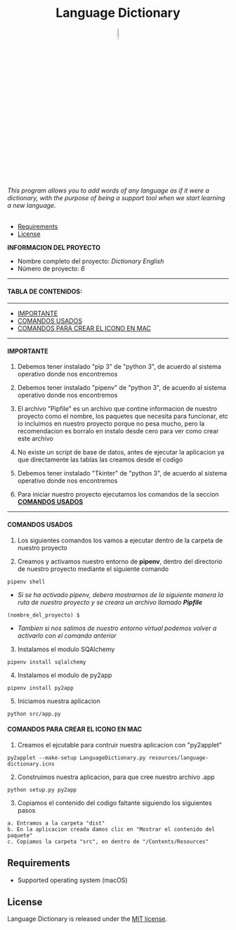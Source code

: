 

<h1 align="center">Language Dictionary</h1>

<p align="center">
  <img src="https://github.com/tarantulaman/LanguageDictionary/blob/master/resources/language-dictionary.png" width="8%" />
</p>


<br/>
<br/>
    <i>This program allows you to add words of any language as if it were a dictionary, with the purpose of being a support tool when we start learning a new language.</i>
<br/>
<br/>


- [Requirements](#requirements)
- [License](#license)


**INFORMACION DEL PROYECTO**

* Nombre completo del proyecto: *Dictionary English*
* Número de proyecto: *6*

---

#### TABLA DE CONTENIDOS:
---

- [IMPORTANTE](#IMPORTANTE)
- [COMANDOS USADOS](#COMANDOS-USADOS)
- [COMANDOS PARA CREAR EL ICONO EN MAC](#COMANDOS-PARA-CREAR-EL-ICONO-EN-MAC)

---

#### IMPORTANTE

1. Debemos tener instalado "pip 3" de "python 3", de acuerdo al sistema
   operativo donde nos encontremos

2. Debemos tener instalado "pipenv" de "python 3", de acuerdo al sistema
   operativo donde nos encontremos
   
3. El archivo "Pipfile"  es un archivo que contine informacion de nuestro 
   proyecto como el nombre, los paquetes que necesita para funcionar, etc
   lo incluimos en nuestro proyecto porque no pesa mucho, pero la recomendacion
   es borralo en instalo desde cero para ver como crear este archivo

4. No existe un script de base de datos, antes de ejecutar la aplicacion
   ya que directamente las tablas las creamos desde el codigo

5. Debemos tener instalado "Tkinter" de "python 3", de acuerdo al sistema
   operativo donde nos encontremos

6. Para iniciar nuestro proyecto ejecutamos los comandos de la seccion
   **[COMANDOS USADOS](#COMANDOS-USADOS)**

---

#### COMANDOS USADOS

1. Los siguientes comandos los vamos a ejecutar dentro de la carpeta de
   nuestro proyecto

2. Creamos y activamos nuestro entorno de **pipenv**, dentro del directorio
   de nuestro proyecto mediante el siguiente comando

```
pipenv shell
```
* *Si se ha activado pipenv, debera mostrarnos de la siguiente
   manera la ruta de nuestro proyecto y se creara un archivo
  llamado **Pipfile***

```
(nombre_del_proyecto) $
```

* *Tambien si nos salimos de nuestro entorno virtual podemos 
   volver a activarlo con el comando anterior*


3. Instalamos el modulo SQAlchemy

```
pipenv install sqlalchemy
```

4. Instalamos el modulo de py2app

```
pipenv install py2app
```

5. Iniciamos nuestra aplicacion

```
python src/app.py
```

#### COMANDOS PARA CREAR EL ICONO EN MAC

1. Creamos el ejcutable para contruir nuestra aplicacion con "py2applet"

```
py2applet --make-setup LanguageDictionary.py resources/language-dictionary.icns
```

2. Construimos nuestra aplicacion, para que cree nuestro archivo .app

```
python setup.py py2app
```

3. Copiamos el contenido del codigo faltante siguiendo los siguientes pasos

```
a. Entramos a la carpeta "dist"
b. En la aplicacion creada damos clic en "Mostrar el contenido del paquete"
c. Copiamos la carpeta "src", en dentro de "/Contents/Resources"
```

## Requirements

- Supported operating system (macOS)

## License

Language Dictionary is released under the [MIT license](https://github.com/tarantulaman/LanguageDictionary/blob/master/LICENCE).



